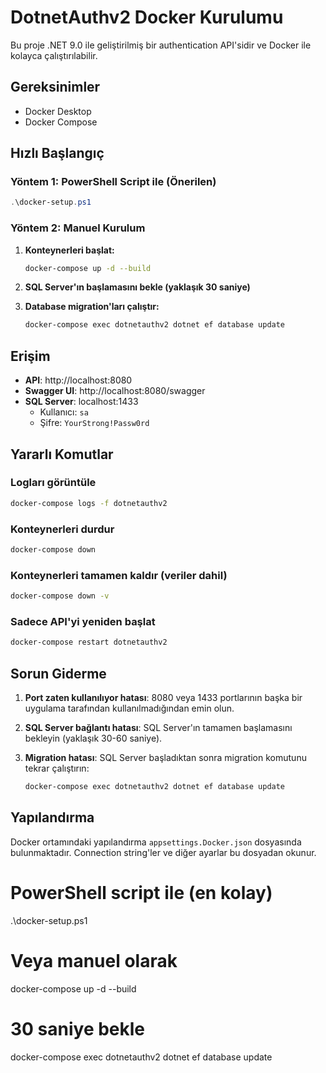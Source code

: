# DotnetAuthv2 Docker Kurulumu

Bu proje .NET 9.0 ile geliştirilmiş bir authentication API'sidir ve Docker ile kolayca çalıştırılabilir.

## Gereksinimler

- Docker Desktop
- Docker Compose

## Hızlı Başlangıç

### Yöntem 1: PowerShell Script ile (Önerilen)

```powershell
.\docker-setup.ps1
```

### Yöntem 2: Manuel Kurulum

1. **Konteynerleri başlat:**

   ```bash
   docker-compose up -d --build
   ```

2. **SQL Server'ın başlamasını bekle (yaklaşık 30 saniye)**

3. **Database migration'ları çalıştır:**
   ```bash
   docker-compose exec dotnetauthv2 dotnet ef database update
   ```

## Erişim

- **API**: http://localhost:8080
- **Swagger UI**: http://localhost:8080/swagger
- **SQL Server**: localhost:1433
  - Kullanıcı: `sa`
  - Şifre: `YourStrong!Passw0rd`

## Yararlı Komutlar

### Logları görüntüle

```bash
docker-compose logs -f dotnetauthv2
```

### Konteynerleri durdur

```bash
docker-compose down
```

### Konteynerleri tamamen kaldır (veriler dahil)

```bash
docker-compose down -v
```

### Sadece API'yi yeniden başlat

```bash
docker-compose restart dotnetauthv2
```

## Sorun Giderme

1. **Port zaten kullanılıyor hatası**: 8080 veya 1433 portlarının başka bir uygulama tarafından kullanılmadığından emin olun.

2. **SQL Server bağlantı hatası**: SQL Server'ın tamamen başlamasını bekleyin (yaklaşık 30-60 saniye).

3. **Migration hatası**: SQL Server başladıktan sonra migration komutunu tekrar çalıştırın:
   ```bash
   docker-compose exec dotnetauthv2 dotnet ef database update
   ```

## Yapılandırma

Docker ortamındaki yapılandırma `appsettings.Docker.json` dosyasında bulunmaktadır. Connection string'ler ve diğer ayarlar bu dosyadan okunur.

# PowerShell script ile (en kolay)

.\docker-setup.ps1

# Veya manuel olarak

docker-compose up -d --build

# 30 saniye bekle

docker-compose exec dotnetauthv2 dotnet ef database update

